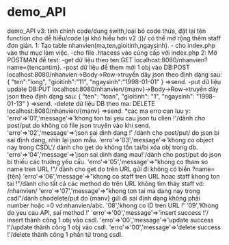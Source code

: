 # demo_API
demo_API
 v3: tinh chỉnh code/dung swith,loại bỏ code thừa, đặt lại tên function cho dễ hiểu/code lại khó hiểu hơn v2 :))/ có thể mở rộng thêm staff đơn giản.
1: Tạo table nhanvien(ma,ten,gioitinh,ngaysinh).
	- cho index.php vào thư mục làm việc.
	-cho file .htacess vào cùng cấp với index.php
2: Mở POSTMAN để test:
	-get dữ liệu theo ten:GET localhost:8080/nhanvien?name={tencantim}.
	-post dữ liệu để them mới 1 obj vào DB:POST localhost:8080/nhanvien->Body->Row->truyền dãy json theo định dạng sau:
			{
			  	"ten":"long",
			  	"gioitinh":"11",
			  	"ngaysinh":"1998-01-01"
		  	}
			=>send.
	-put dữ liệu update DB:PUT localhost:8080/nhanvien/{manv}->Body->Row->truyền dãy json theo định dạng sau:
			    {
				"ten": "toan",
				"gioitinh": "1",
				"ngaysinh": "1998-01-13"
			    }
			=>send.
	-delete dữ liệu DB theo ma: DELETE localhost:8080/nhanvien/{manv}
			=>send.
	*cac ma erro can luu y: 'erro'=>'01','message'=>'khong ton tai yeu cau json tu clien !'/dành cho  post/put do không có file json truyên vào khi send.
				'erro'=>'02','message'=>'json sai dinh dang !' /dành cho  post/put/ do json bi sai định dang, nhìn lại json mẫu.
				'erro'=>'03','message'=>'khong co object nay trong CSDL'/ dành cho get do không tồn tai/bị xóa obj trong db.
				'erro'=>'04','message'=>'json sai dinh dang mau!'/dành cho post/put do json bi thiếu các trường yêu cầu.
				'erro'=>'05','message'=>"khong co tham so name tren URL !"/ dành cho get do trên URL gửi đi không có biến ?name={tên}
				'erro'=>'06','message'=>"khong co staff tren URL hoac staff khong ton tai !"/dành cho tất cá các method do trên URL không tìm tháy staff vd: /nhanvien/
				'erro'=>'07','message'=>"khong ton tai ma dang nay trong csdl"/dành chodelete/put do {manv} gửi đi sai định dạng không phải number hoặc =0 vd:nhanvien/abc.
				'08','khong co ID tren URL  !'
				'09','Khong do yeu cau API, sai method !'
				'erro'=>'00','message'=>'insert success !'/ insert thành công 1 obj vào csdl.
				'erro'=>'00','message'=>'update success !'/update thành công 1 obj vào csdl.
				'erro'=>'00','message'=>'delete success !'/delete thành công 1 phần tử trong csdl.
				




